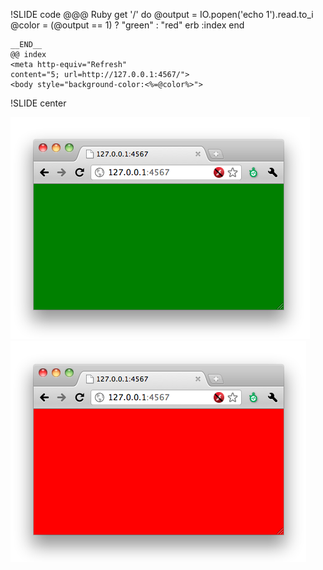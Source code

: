 !SLIDE code
    @@@ Ruby
    get '/' do
      @output = IO.popen('echo 1').read.to_i
      @color = (@output == 1) ? "green" : "red"
      erb :index
    end
    
    __END__
    @@ index
    <meta http-equiv="Refresh" 
    content="5; url=http://127.0.0.1:4567/">
    <body style="background-color:<%=@color%>">


!SLIDE center

![green_status.png](green_status.png)
![red_status.png](red_status.png)